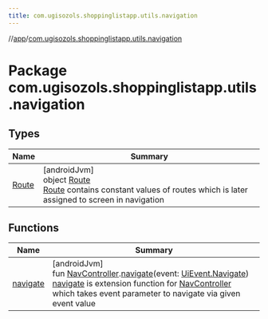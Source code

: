 ```yaml
---
title: com.ugisozols.shoppinglistapp.utils.navigation
---
```

//[app](../../index.html)/[com.ugisozols.shoppinglistapp.utils.navigation](index.html)



# Package com.ugisozols.shoppinglistapp.utils.navigation



## Types


| Name | Summary |
|---|---|
| [Route](-route/index.html) | [androidJvm]<br>object [Route](-route/index.html)<br>[Route](-route/index.html) contains constant values of routes which is later assigned to screen in navigation |


## Functions


| Name | Summary |
|---|---|
| [navigate](navigate.html) | [androidJvm]<br>fun [NavController](https://developer.android.com/reference/kotlin/androidx/navigation/NavController.html).[navigate](navigate.html)(event: [UiEvent.Navigate](../com.ugisozols.shoppinglistapp.utils/-ui-event/-navigate/index.html))<br>[navigate](navigate.html) is extension function for [NavController](https://developer.android.com/reference/kotlin/androidx/navigation/NavController.html) which takes event parameter to navigate via given event value |

